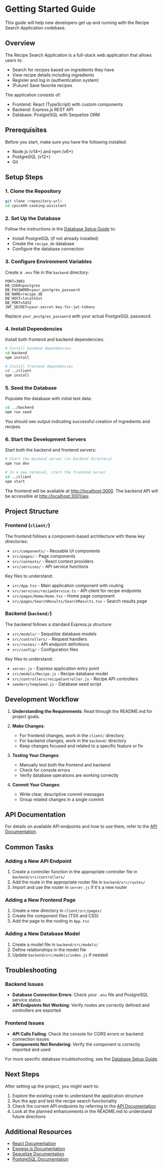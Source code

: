 # Getting Started Guide

This guide will help new developers get up and running with the Recipe Search Application codebase.

## Overview

The Recipe Search Application is a full-stack web application that allows users to:
- Search for recipes based on ingredients they have
- View recipe details including ingredients
- Register and log in (authentication system)
- (Future) Save favorite recipes

The application consists of:
- Frontend: React (TypeScript) with custom components
- Backend: Express.js REST API
- Database: PostgreSQL with Sequelize ORM

## Prerequisites

Before you start, make sure you have the following installed:

- Node.js (v14+) and npm (v6+)
- PostgreSQL (v12+)
- Git

## Setup Steps

### 1. Clone the Repository

```bash
git clone <repository-url>
cd cpsc449-cooking-assistant
```

### 2. Set Up the Database

Follow the instructions in the [Database Setup Guide](database-setup.md) to:
- Install PostgreSQL (if not already installed)
- Create the `recipe_db` database
- Configure the database connection

### 3. Configure Environment Variables

Create a `.env` file in the `backend` directory:

```
PORT=3001
DB_USER=postgres
DB_PASSWORD=your_postgres_password
DB_NAME=recipe_db
DB_HOST=localhost
DB_PORT=5432
JWT_SECRET=your-secret-key-for-jwt-tokens
```

Replace `your_postgres_password` with your actual PostgreSQL password.

### 4. Install Dependencies

Install both frontend and backend dependencies:

```bash
# Install backend dependencies
cd backend
npm install

# Install frontend dependencies
cd ../client
npm install
```

### 5. Seed the Database

Populate the database with initial test data:

```bash
cd ../backend
npm run seed
```

You should see output indicating successful creation of ingredients and recipes.

### 6. Start the Development Servers

Start both the backend and frontend servers:

```bash
# Start the backend server (in backend directory)
npm run dev

# In a new terminal, start the frontend server
cd ../client
npm start
```

The frontend will be available at [http://localhost:3000](http://localhost:3000).
The backend API will be accessible at [http://localhost:3001/api](http://localhost:3001/api).

## Project Structure

### Frontend (`client/`)

The frontend follows a component-based architecture with these key directories:

- `src/components/` - Reusable UI components
- `src/pages/` - Page components
- `src/contexts/` - React context providers
- `src/services/` - API service functions

Key files to understand:
- `src/App.tsx` - Main application component with routing
- `src/services/recipeService.ts` - API client for recipe endpoints
- `src/pages/Home/Home.tsx` - Home page component
- `src/pages/SearchResults/SearchResults.tsx` - Search results page

### Backend (`backend/`)

The backend follows a standard Express.js structure:

- `src/models/` - Sequelize database models
- `src/controllers/` - Request handlers
- `src/routes/` - API endpoint definitions
- `src/config/` - Configuration files

Key files to understand:
- `server.js` - Express application entry point
- `src/models/Recipe.js` - Recipe database model
- `src/controllers/recipeController.js` - Recipe API controllers
- `seeders/tempSeed.js` - Database seed script

## Development Workflow

1. **Understanding the Requirements**: Read through the README.md for project goals.

2. **Make Changes**:
   - For frontend changes, work in the `client/` directory
   - For backend changes, work in the `backend/` directory
   - Keep changes focused and related to a specific feature or fix

3. **Testing Your Changes**:
   - Manually test both the frontend and backend
   - Check for console errors
   - Verify database operations are working correctly

4. **Commit Your Changes**:
   - Write clear, descriptive commit messages
   - Group related changes in a single commit

## API Documentation

For details on available API endpoints and how to use them, refer to the [API Documentation](api-documentation.md).

## Common Tasks

### Adding a New API Endpoint

1. Create a controller function in the appropriate controller file in `backend/src/controllers/`
2. Add the route in the appropriate router file in `backend/src/routes/`
3. Import and use the router in `server.js` if it's a new router

### Adding a New Frontend Page

1. Create a new directory in `client/src/pages/`
2. Create the component files (TSX and CSS)
3. Add the page to the routing in `App.tsx`

### Adding a New Database Model

1. Create a model file in `backend/src/models/`
2. Define relationships in the model file
3. Update `backend/src/models/index.js` if needed

## Troubleshooting

### Backend Issues

- **Database Connection Errors**: Check your `.env` file and PostgreSQL service status
- **API Endpoints Not Working**: Verify routes are correctly defined and controllers are exported

### Frontend Issues

- **API Calls Failing**: Check the console for CORS errors or backend connection issues
- **Components Not Rendering**: Verify the component is correctly imported and used

For more specific database troubleshooting, see the [Database Setup Guide](database-setup.md).

## Next Steps

After setting up the project, you might want to:

1. Explore the existing code to understand the application structure
2. Run the app and test the recipe search functionality
3. Check the current API endpoints by referring to the [API Documentation](api-documentation.md)
4. Look at the planned enhancements in the README.md to understand future directions

## Additional Resources

- [React Documentation](https://reactjs.org/docs/getting-started.html)
- [Express.js Documentation](https://expressjs.com/)
- [Sequelize Documentation](https://sequelize.org/)
- [PostgreSQL Documentation](https://www.postgresql.org/docs/) 